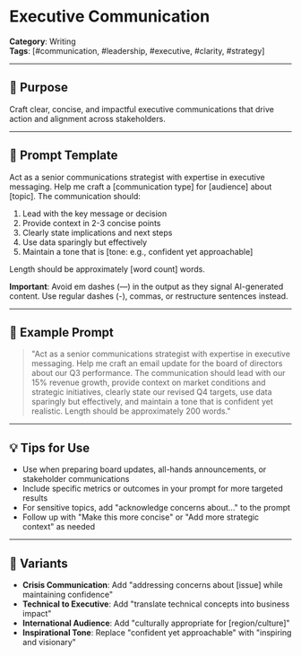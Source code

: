 # Executive Communication

**Category**: Writing  
**Tags**: [#communication, #leadership, #executive, #clarity, #strategy]

---

## 🧭 Purpose
Craft clear, concise, and impactful executive communications that drive action and alignment across stakeholders.

---

## 🧠 Prompt Template
Act as a senior communications strategist with expertise in executive messaging. Help me craft a [communication type] for [audience] about [topic]. The communication should:

1. Lead with the key message or decision
2. Provide context in 2-3 concise points
3. Clearly state implications and next steps
4. Use data sparingly but effectively
5. Maintain a tone that is [tone: e.g., confident yet approachable]

Length should be approximately [word count] words.

**Important**: Avoid em dashes (—) in the output as they signal AI-generated content. Use regular dashes (-), commas, or restructure sentences instead.

---

## 🧪 Example Prompt
> "Act as a senior communications strategist with expertise in executive messaging. Help me craft an email update for the board of directors about our Q3 performance. The communication should lead with our 15% revenue growth, provide context on market conditions and strategic initiatives, clearly state our revised Q4 targets, use data sparingly but effectively, and maintain a tone that is confident yet realistic. Length should be approximately 200 words."

---

## 💡 Tips for Use
- Use when preparing board updates, all-hands announcements, or stakeholder communications
- Include specific metrics or outcomes in your prompt for more targeted results
- For sensitive topics, add "acknowledge concerns about..." to the prompt
- Follow up with "Make this more concise" or "Add more strategic context" as needed

---

## 🔁 Variants
- **Crisis Communication**: Add "addressing concerns about [issue] while maintaining confidence"
- **Technical to Executive**: Add "translate technical concepts into business impact"
- **International Audience**: Add "culturally appropriate for [region/culture]"
- **Inspirational Tone**: Replace "confident yet approachable" with "inspiring and visionary"